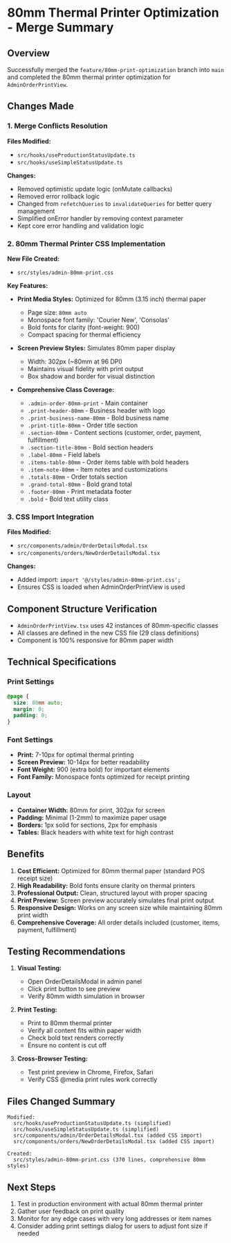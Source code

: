 # 80mm Thermal Printer Optimization - Merge Summary

## Overview
Successfully merged the `feature/80mm-print-optimization` branch into `main` and completed the 80mm thermal printer optimization for `AdminOrderPrintView`.

## Changes Made

### 1. Merge Conflicts Resolution
**Files Modified:**
- `src/hooks/useProductionStatusUpdate.ts`
- `src/hooks/useSimpleStatusUpdate.ts`

**Changes:**
- Removed optimistic update logic (onMutate callbacks)
- Removed error rollback logic
- Changed from `refetchQueries` to `invalidateQueries` for better query management
- Simplified onError handler by removing context parameter
- Kept core error handling and validation logic

### 2. 80mm Thermal Printer CSS Implementation
**New File Created:**
- `src/styles/admin-80mm-print.css`

**Key Features:**
- **Print Media Styles:** Optimized for 80mm (3.15 inch) thermal paper
  - Page size: `80mm auto`
  - Monospace font family: 'Courier New', 'Consolas'
  - Bold fonts for clarity (font-weight: 900)
  - Compact spacing for thermal efficiency
  
- **Screen Preview Styles:** Simulates 80mm paper display
  - Width: 302px (~80mm at 96 DPI)
  - Maintains visual fidelity with print output
  - Box shadow and border for visual distinction

- **Comprehensive Class Coverage:**
  - `.admin-order-80mm-print` - Main container
  - `.print-header-80mm` - Business header with logo
  - `.print-business-name-80mm` - Bold business name
  - `.print-title-80mm` - Order title section
  - `.section-80mm` - Content sections (customer, order, payment, fulfillment)
  - `.section-title-80mm` - Bold section headers
  - `.label-80mm` - Field labels
  - `.items-table-80mm` - Order items table with bold headers
  - `.item-note-80mm` - Item notes and customizations
  - `.totals-80mm` - Order totals section
  - `.grand-total-80mm` - Bold grand total
  - `.footer-80mm` - Print metadata footer
  - `.bold` - Bold text utility class

### 3. CSS Import Integration
**Files Modified:**
- `src/components/admin/OrderDetailsModal.tsx`
- `src/components/orders/NewOrderDetailsModal.tsx`

**Changes:**
- Added import: `import '@/styles/admin-80mm-print.css';`
- Ensures CSS is loaded when AdminOrderPrintView is used

## Component Structure Verification
- `AdminOrderPrintView.tsx` uses 42 instances of 80mm-specific classes
- All classes are defined in the new CSS file (29 class definitions)
- Component is 100% responsive for 80mm paper width

## Technical Specifications

### Print Settings
```css
@page {
  size: 80mm auto;
  margin: 0;
  padding: 0;
}
```

### Font Settings
- **Print:** 7-10px for optimal thermal printing
- **Screen Preview:** 10-14px for better readability
- **Font Weight:** 900 (extra bold) for important elements
- **Font Family:** Monospace fonts optimized for receipt printing

### Layout
- **Container Width:** 80mm for print, 302px for screen
- **Padding:** Minimal (1-2mm) to maximize paper usage
- **Borders:** 1px solid for sections, 2px for emphasis
- **Tables:** Black headers with white text for high contrast

## Benefits

1. **Cost Efficient:** Optimized for 80mm thermal paper (standard POS receipt size)
2. **High Readability:** Bold fonts ensure clarity on thermal printers
3. **Professional Output:** Clean, structured layout with proper spacing
4. **Print Preview:** Screen preview accurately simulates final print output
5. **Responsive Design:** Works on any screen size while maintaining 80mm print width
6. **Comprehensive Coverage:** All order details included (customer, items, payment, fulfillment)

## Testing Recommendations

1. **Visual Testing:**
   - Open OrderDetailsModal in admin panel
   - Click print button to see preview
   - Verify 80mm width simulation in browser

2. **Print Testing:**
   - Print to 80mm thermal printer
   - Verify all content fits within paper width
   - Check bold text renders correctly
   - Ensure no content is cut off

3. **Cross-Browser Testing:**
   - Test print preview in Chrome, Firefox, Safari
   - Verify CSS @media print rules work correctly

## Files Changed Summary
```
Modified:
  src/hooks/useProductionStatusUpdate.ts (simplified)
  src/hooks/useSimpleStatusUpdate.ts (simplified)
  src/components/admin/OrderDetailsModal.tsx (added CSS import)
  src/components/orders/NewOrderDetailsModal.tsx (added CSS import)

Created:
  src/styles/admin-80mm-print.css (370 lines, comprehensive 80mm styles)
```

## Next Steps
1. Test in production environment with actual 80mm thermal printer
2. Gather user feedback on print quality
3. Monitor for any edge cases with very long addresses or item names
4. Consider adding print settings dialog for users to adjust font size if needed
